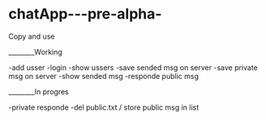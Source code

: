 # chatApp---pre-alpha-

Copy and use 





________Working

-add usser
-login
-show ussers 
-save sended msg on server
-save private msg on server
-show sended msg
-responde public msg


________In progres


-private responde
-del public.txt / store public msg in list

